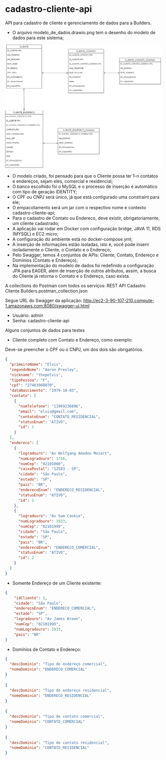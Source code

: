 # cadastro-cliente-api
API para cadastro de cliente e gerenciamento de dados para a Builders.

* O arquivo modelo_de_dados.drawio.png tem o desenho do modelo de dados para este sistema;

![alt text](https://github.com/itimes-digital/cadastro-cliente-api/blob/main/modelo_de_dados.drawio.png)

* O modelo criado, foi pensado para que o Cliente possa ter 1-n contatos e endereços, sejam eles, comercial e residencial;
* O banco escolhido foi o MySQL e o processo de inserção é automático com tipo de geração IDENTITY;
* O CPF ou CNPJ será único, já que está contigurado uma constraint para ele;
* O empacotamento será um jar com o respectivo nome e contexto cadastro-cliente-api;
* Para o cadastro de Contato ou Endereco, deve existir, obrigatoriamente, um cliente cadastrado;
* A aplicação vai rodar em Docker com configuração bridge, JAVA 11, RDS (MYSQL) e EC2 micro;
* A configuração do ambiente está no docker-compose.yml;
* A inserção de informações estão isoladas, isto é, você pode inserir isoladamente o Cliente, o Contato e o Endereço;
* Pelo Swagger, temos 4 conjuntos de APIs: Cliente, Contato, Endereço e Domínios (Contato e Endereço);
* Na implementação do modelo de dados foi redefinido a configuração JPA para EAGER, além de inserção de outros atributos, assim, a busca do Cliente já retorna o Contato e o Endereço, caso exista.

A collections do Postman com todos os serviços: REST API Cadastro Cliente Builders.postman_collection.json

Segue URL do Swagger da aplicação: http://ec2-3-90-107-210.compute-1.amazonaws.com:8080/swagger-ui.html

* Usuário: admin
* Senha: cadastro-cliente-api

Alguns conjuntos de dados para testes

* Cliente completo com Contato e Endereço, como exemplo:

Deve-se preencher o CPF ou o CNPJ, um dos dois são obrigatórios.

```json
{
  "primeiroNome": "Elvis",
  "segundoNome": "Aaron Presley",
  "nickname": "thepelvis",
  "tipoPessoa": "F",
  "cpf": "27483988070",
  "dataNascimento": "1979-10-03",
  "contato": [
    {
      "numTelefone": "11969236896",
      "email": "elvis@gmail.com",
      "contatoEnum": "CONTATO_RESIDENCIAL",
      "statusEnum": "ATIVO",
      "id": 1
    }
  ],
  "endereco": [
    {
      "logradouro": "Av Wolfgang Amadeu Mozart",
      "numLogradouro": 1756,
      "numCep": "02101000",
      "caixaPostal": "12583 - SP",
      "cidade": "São Paulo",
      "estado": "SP",
      "pais": "BR",
      "enderecoEnum": "ENDERECO_RESIDENCIAL",
      "statusEnum": "ATIVO",
      "id": 1
    },
    {
      "logradouro": "Av Sam Cookie",
      "numLogradouro": 1933,
      "numCep": "02101999",
      "cidade": "São Paulo",
      "estado": "SP",
      "pais": "BR",
      "enderecoEnum": "ENDERECO_COMERCIAL",
      "statusEnum": "ATIVO",
      "id": 2
    }
  ]
}
```
* Somente Endereço de um Cliente existente:
```json
{
    "idCliente": 1,
    "cidade": "São Paulo",
    "enderecoEnum": "ENDERECO_COMERCIAL",
    "estado": "SP",
    "logradouro": "Av James Brown",
    "numCep": "02101999",
    "numLogradouro": 1933,
    "pais": "BR"
}
```
* Domínios de Contato e Endereço:
```json
{
  "descDominio": "Tipo de endereço comercial",
  "nomeDominio": "ENDERECO_COMERCIAL"
}

{
  "descDominio": "Tipo de endereço residencial",
  "nomeDominio": "ENDERECO_RESIDENCIAL"
}

{
  "descDominio": "Tipo de contato comercial",
  "nomeDominio": "CONTATO_COMERCIAL"
}

{
  "descDominio": "Tipo de contato residencial",
  "nomeDominio": "CONTATO_RESIDENCIAL"
}
```

